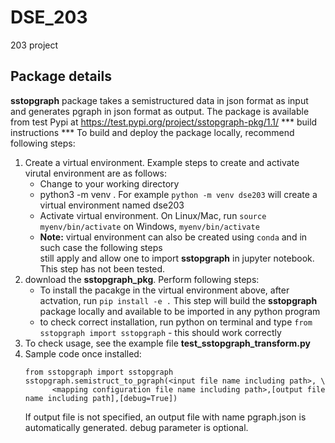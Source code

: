# DSE_203
203 project
## Package details
**sstopgraph** package takes a semistructured data in json format as input and generates pgraph in json format as output. 
The package is available from test Pypi at https://test.pypi.org/project/sstopgraph-pkg/1.1/ 
*** build instructions ***
To build and deploy the package locally, recommend following steps:
1. Create a virtual environment. Example steps to create and activate virutal environment are as follows:
   - Change to your working directory
   - python3 -m venv <name of your virtual environment>. For example `python -m venv dse203` will create a virtual environment named dse203
   - Activate virtual environment. On Linux/Mac, run `source myenv/bin/activate` on Windows, `myenv/bin/activate`
   - **Note:** virtual environment can also be created using `conda` and in such case the following steps \
     still apply and allow one to import **sstopgraph** in jupyter notebook. This step has not been tested. 
2. download the **sstopgraph_pkg**. Perform following steps:
   - To install the pacakge in the virtual environment above, after actvation, run `pip install -e .` This step will build the **sstopgraph** package locally and available to be imported in any python program
   - to check correct installation, run python on terminal and type `from sstopgraph import sstopgraph` - this should work correctly
3. To check usage, see the example file **test_sstopgraph_transform.py**
4. Sample code once installed:
   ```
   from sstopgraph import sstopgraph
   sstopgraph.semistruct_to_pgraph(<input file name including path>, \
         <mapping configuration file name including path>,[output file name including path],[debug=True])
   ```
   If output file is not specified, an output file with name pgraph.json is automatically generated. debug parameter is optional. 
   
